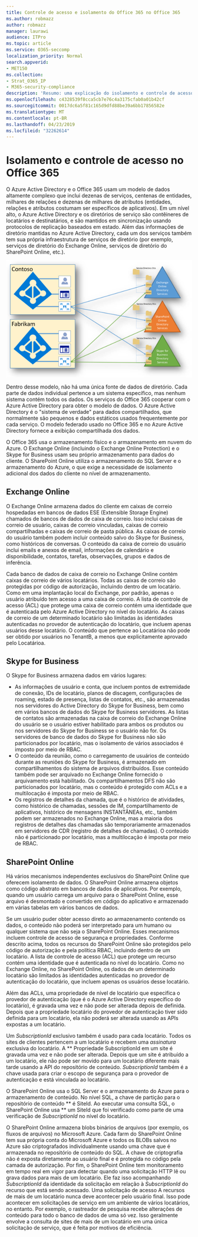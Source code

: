 ```yaml
---
title: Controle de acesso e isolamento do Office 365 no Office 365
ms.author: robmazz
author: robmazz
manager: laurawi
audience: ITPro
ms.topic: article
ms.service: O365-seccomp
localization_priority: Normal
search.appverid:
- MET150
ms.collection:
- Strat_O365_IP
- M365-security-compliance
description: 'Resumo: uma explicação do isolamento e controle de acesso dentro dos vários aplicativos do Office 365.'
ms.openlocfilehash: c4328539f8cca5cb7e76c4a3175cfab0a01b42cf
ms.sourcegitcommit: 0017dc6a5f81c165d9dfd88be39a6bb17856582e
ms.translationtype: MT
ms.contentlocale: pt-BR
ms.lasthandoff: 04/23/2019
ms.locfileid: "32262614"
---
```

# <a name="isolation-and-access-control-in-office-365"></a>Isolamento e controle de acesso no Office 365

O Azure Active Directory e o Office 365 usam um modelo de dados altamente complexo que inclui dezenas de serviços, centenas de entidades, milhares de relações e dezenas de milhares de atributos (entidades, relações e atributos costumam ser específicos de aplicativos). Em um nível alto, o Azure Active Directory e os diretórios de serviço são contêineres de locatários e destinatários, e são mantidos em sincronização usando protocolos de replicação baseados em estado. Além das informações de diretório mantidas no Azure Active Directory, cada um dos serviços também tem sua própria infraestrutura de serviços de diretório (por exemplo, serviços de diretório do Exchange Online, serviços de diretório do SharePoint Online, etc.). 
 
![Sincronização de dados do locatário do Office 365](media/office-365-isolation-tenant-data-sync.png)

Dentro desse modelo, não há uma única fonte de dados de diretório. Cada parte de dados individual pertence a um sistema específico, mas nenhum sistema contém todos os dados. Os serviços do Office 365 cooperar com o Azure Active Directory para obter o modelo de dados. O Azure Active Directory é o "sistema de verdade" para dados compartilhados, que normalmente são pequenos e dados estáticos usados frequentemente por cada serviço. O modelo federado usado no Office 365 e no Azure Active Directory fornece a exibição compartilhada dos dados.

O Office 365 usa o armazenamento físico e o armazenamento em nuvem do Azure. O Exchange Online (incluindo o Exchange Online Protection) e o Skype for Business usam seu próprio armazenamento para dados do cliente. O SharePoint Online utiliza o armazenamento do SQL Server e o armazenamento do Azure, o que exige a necessidade de isolamento adicional dos dados do cliente no nível de armazenamento.

## <a name="exchange-online"></a>Exchange Online
O Exchange Online armazena dados do cliente em caixas de correio hospedadas em bancos de dados ESE (Extensible Storage Engine) chamados de bancos de dados de caixa de correio. Isso inclui caixas de correio de usuário, caixas de correio vinculadas, caixas de correio compartilhadas e caixas de correio de pasta pública. As caixas de correio do usuário também podem incluir conteúdo salvo do Skype for Business, como históricos de conversas. O conteúdo da caixa de correio do usuário inclui emails e anexos de email, informações de calendário e disponibilidade, contatos, tarefas, observações, grupos e dados de inferência.

Cada banco de dados de caixa de correio no Exchange Online contém caixas de correio de vários locatários. Todas as caixas de correio são protegidas por código de autorização, incluindo dentro de um locatário. Como em uma implantação local do Exchange, por padrão, apenas o usuário atribuído tem acesso a uma caixa de correio. A lista de controle de acesso (ACL) que protege uma caixa de correio contém uma identidade que é autenticada pelo Azure Active Directory no nível do locatário. As caixas de correio de um determinado locatário são limitadas às identidades autenticadas no provedor de autenticação do locatário, que incluem apenas usuários desse locatário. O conteúdo que pertence ao Locatárioa não pode ser obtido por usuários no TenantB, a menos que explicitamente aprovado pelo Locatárioa.

## <a name="skype-for-business"></a>Skype for Business
O Skype for Business armazena dados em vários lugares:
- As informações de usuário e conta, que incluem pontos de extremidade de conexão, IDs de locatário, planos de discagem, configurações de roaming, estado de presença, listas de contatos, etc., são armazenadas nos servidores do Active Directory do Skype for Business, bem como em vários bancos de dados do Skype for Business servidores. As listas de contatos são armazenadas na caixa de correio do Exchange Online do usuário se o usuário estiver habilitado para ambos os produtos ou nos servidores do Skype for Business se o usuário não for. Os servidores de banco de dados do Skype for Business não são particionados por locatário, mas o isolamento de vários associados é imposto por meio de RBAC.
- O conteúdo da reunião, como o carregamento de usuários de conteúdo durante as reuniões do Skype for Business, é armazenado em compartilhamentos do sistema de arquivos distribuídos. Esse conteúdo também pode ser arquivado no Exchange Online fornecido o arquivamento está habilitado. Os compartilhamentos DFS não são particionados por locatário, mas o conteúdo é protegido com ACLs e a multilocação é imposta por meio de RBAC.
- Os registros de detalhes da chamada, que é o histórico de atividades, como histórico de chamadas, sessões de IM, compartilhamento de aplicativos, histórico de mensagens INSTANTÂNEAs, etc., também podem ser armazenados no Exchange Online, mas a maioria dos registros de detalhes das chamadas são temporariamente armazenados em servidores de CDR (registro de detalhes de chamadas). O conteúdo não é particionado por locatário, mas a multilocação é imposta por meio de RBAC.

## <a name="sharepoint-online"></a>SharePoint Online
Há vários mecanismos independentes exclusivos do SharePoint Online que oferecem isolamento de dados. O SharePoint Online armazena objetos como código abstrato em bancos de dados de aplicativos. Por exemplo, quando um usuário carrega um arquivo para o SharePoint Online, esse arquivo é desmontado e convertido em código do aplicativo e armazenado em várias tabelas em vários bancos de dados.

Se um usuário puder obter acesso direto ao armazenamento contendo os dados, o conteúdo não poderá ser interpretado para um humano ou qualquer sistema que não seja o SharePoint Online. Esses mecanismos incluem controle de acesso de segurança e propriedades. Conforme descrito acima, todos os recursos do SharePoint Online são protegidos pelo código de autorização e pela política RBAC, incluindo dentro de um locatário. A lista de controle de acesso (ACL) que protege um recurso contém uma identidade que é autenticada no nível do locatário. Como no Exchange Online, no SharePoint Online, os dados de um determinado locatário são limitados às identidades autenticadas no provedor de autenticação do locatário, que incluem apenas os usuários desse locatário.

Além das ACLs, uma propriedade de nível de locatário que especifica o provedor de autenticação (que é o Azure Active Directory específico do locatário), é gravada uma vez e não pode ser alterada depois de definida. Depois que a propriedade locatário do provedor de autenticação tiver sido definida para um locatário, ela não poderá ser alterada usando as APIs expostas a um locatário.

Um *SubscriptionId* exclusivo também é usado para cada locatário. Todos os sites de clientes pertencem a um locatário e recebem uma *assinatura* exclusiva do locatário. A ** Propriedade SubscriptionId em um site é gravada uma vez e não pode ser alterada. Depois que um site é atribuído a um locatário, ele não pode ser movido para um locatário diferente mais tarde usando a API do repositório de conteúdo. *SubscriptionId* também é a chave usada para criar o escopo de segurança para o provedor de autenticação e está vinculada ao locatário.

O SharePoint Online usa o SQL Server e o armazenamento do Azure para o armazenamento de conteúdo. No nível SQL, a chave de partição para o repositório de conteúdo ** é SiteId. Ao executar uma consulta SQL, o SharePoint Online usa ** um SiteId que foi verificado como parte de uma verificação de *SubscriptionId* no nível do locatário.

O SharePoint Online armazena blobs binários de arquivos (por exemplo, os fluxos de arquivos) no Microsoft Azure. Cada farm do SharePoint Online tem sua própria conta do Microsoft Azure e todos os BLOBs salvos no Azure são criptografados individualmente usando uma chave que é armazenada no repositório de conteúdo do SQL. A chave de criptografia não é exposta diretamente ao usuário final e é protegida no código pela camada de autorização. Por fim, o SharePoint Online tem monitoramento em tempo real em vigor para detectar quando uma solicitação HTTP lê ou grava dados para mais de um locatário. Ele faz isso acompanhando *SubscriptionId* da identidade da solicitação em relação à *SubscriptionId* do recurso que está sendo acessado. Uma solicitação de acesso A recursos de mais de um locatário nunca deve acontecer pelo usuário final. Isso pode acontecer em solicitações de serviço em um ambiente de vários locatários, no entanto. Por exemplo, o rastreador de pesquisa recebe alterações de conteúdo para todo o banco de dados de uma só vez. Isso geralmente envolve a consulta de sites de mais de um locatário em uma única solicitação de serviço, que é feita por motivos de eficiência.
